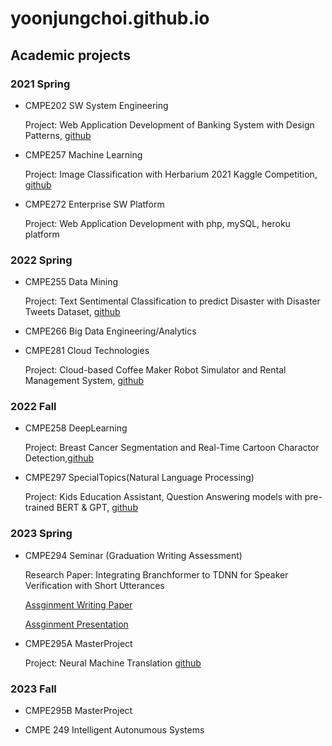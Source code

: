 # yoonjungchoi.github.io


## Academic projects

### 2021 Spring
  - CMPE202 SW System Engineering
    
    Project: Web Application Development of Banking System with Design Patterns, [github](https://github.com/gopinathsjsu/team-project-team7)
  
  - CMPE257 Machine Learning
  
    Project: Image Classification with Herbarium 2021 Kaggle Competition, [github](https://github.com/YoonjungChoi/CMPE257_ML_study)
  
  - CMPE272 Enterprise SW Platform

    Project: Web Application Development with php, mySQL, heroku platform

### 2022 Spring
  - CMPE255 Data Mining

    Project: Text Sentimental Classification to predict Disaster with Disaster Tweets Dataset, [github](https://github.com/YoonjungChoi/CMPE255_TEAM10_TextClassification)
    
  - CMPE266 Big Data Engineering/Analytics
    
  - CMPE281 Cloud Technologies

    Project: Cloud-based Coffee Maker Robot Simulator and Rental Management System, [github](https://github.com/jxdev8/cmpe281-team12)

    
### 2022 Fall
  -  CMPE258 DeepLearning

     Project: Breast Cancer Segmentation and Real-Time Cartoon Charactor Detection,[github](https://github.com/YoonjungChoi/CMPE258DL_ObjectDetectionSegmentation_study)

  -  CMPE297 SpecialTopics(Natural Language Processing)

     Project: Kids Education Assistant, Question Answering models with pre-trained BERT & GPT, [github](https://github.com/YoonjungChoi/CMPE297_NLP_Project)
    
### 2023 Spring

  - CMPE294 Seminar (Graduation Writing Assessment)

    Research Paper: Integrating Branchformer to TDNN for Speaker Verification with Short Utterances

    [Assginment Writing Paper](https://docs.google.com/document/d/1BXaL0LAPz1MHoS11NeYz2x31wwuQSXr1/edit?usp=sharing&ouid=118008271487839144751&rtpof=true&sd=true)

    [Assginment Presentation](https://docs.google.com/presentation/d/1fNJT8LObsgKFw70Lyjt4TH47tQSFHRIDlhC9DDK-D9g/edit?usp=sharing)

  - CMPE295A MasterProject

    Project: Neural Machine Translation [github](https://github.com/YoonjungChoi/CMPE295_NMT_Project/tree/main)

### 2023 Fall

  - CMPE295B MasterProject
    
  - CMPE 249 Intelligent Autonumous Systems

    

